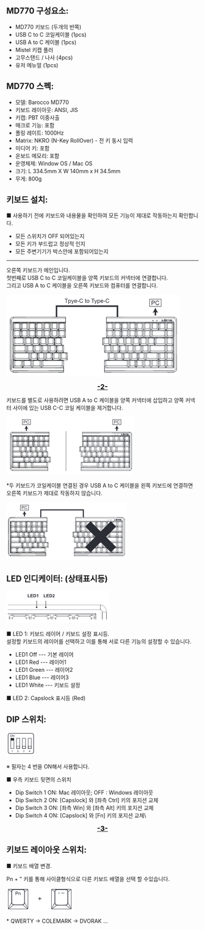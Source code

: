 ## MD770 구성요소:

- MD770 키보드 (두개의 반쪽)
- USB C to C 코일케이블 (1pcs)
- USB A to C 케이블 (1pcs)
- Mistel 키캡 풀러
- 고무스탠드 / 나사 (4pcs)
- 유저 메뉴얼 (1pcs)

## MD770 스펙:

- 모델: Barocco MD770
- 키보드 레이아웃: ANSI, JIS
- 키캡: PBT 이중사출
- 매크로 기능: 포함
- 폴링 레이트: 1000Hz
- Matrix: NKRO (N-Key RollOver) - 전 키 동시 입력
- 미디어 키: 포함
- 온보드 메모리: 포함
- 운영체제: Window OS / Mac OS
- 크기: L 334.5mm X W 140mm x H 34.5mm
- 무게: 800g

## 키보드 설치:

■ 사용하기 전에 키보드와 내용물을 확인하여 모든 기능이 제대로 작동하는지 확인합니다.
- 모든 스위치가 OFF 되어있는지
- 모든 키가 부드럽고 정상적 인지
- 모든 주변기기가 박스안에 포함되어있는지

---

오른쪽 키보드가 메인입니다.<br>
첫번째로 USB C to C 코일케이블을 양쪽 키보드의 커넥터에 연결합니다.<br>
그리고 USB A to C 케이블을 오른쪽 키보드와 컴퓨터를 연결합니다.

![alt text](img/1.png)

<div style="text-align: center; font-size: 18px; font-weight: bold;">
  <span style="margin: 0 5px; color: #000000; text-decoration: underline;">-2-</span>
</div>

키보드를 별도로 사용하려면 USB A to C 케이블을 양쪽 커넥터에 삽입하고 양쪽 커넥터 사이에 있는 USB C-C 코일 케이블을 제거합니다.

![alt text](img/2.png)

 
\*두 키보드가 코일케이블 연결된 경우 USB A to C  케이블을 왼쪽 키보드에 연결하면 오른쪽 키보드가 제대로 작동하지 않습니다.

![alt text](img/3.png)

## LED 인디케이터: (상태표시등)

![alt text](img/4.png)

■ LED 1: 키보드 레이어 / 키보드 설정 표시등.<br>
설정할 키보드의 레이어를 선택하고 이를 통해 서로 다른 기능의 설정할 수 있습니다.

- LED1 Off  --- 기본 레이어
- LED1 Red  --- 레이어1
- LED1 Green    --- 레이어2
- LED1 Blue --- 레이어3
- LED1 White    --- 키보드 설정

■ LED 2: Capslock 표시등 (Red)

## DIP 스위치:

![alt text](img/12.png)

※ 필자는 4 번을 ON해서 사용합니다.

■ 우측 키보드 뒷면의 스위치
- Dip Switch 1 ON: Mac 레이아웃; OFF : Windows 레이아웃
- Dip Switch 2 ON: [Capslock] 와 [좌측 Ctrl] 키의 포지션 교체
- Dip Switch 3 ON: [좌측 Win] 와 [좌측 Alt] 키의 포지션 교체
- Dip Switch 4 ON: [Capslock] 와 [Fn] 키의 포지션 교체\

<div style="text-align: center; font-size: 18px; font-weight: bold;">
  <span style="margin: 0 5px; color: #000000; text-decoration: underline;">-3-</span>
</div>

## 키보드 레이아웃 스위치:

■ 키보드 배열 변경.

Pn + " 키를 통해 사이클형식으로 다른 키보드 배열을 선택 할 수있습니다.

![alt text](img/5.png)

\* QWERTY -> COLEMARK -> DVORAK ...